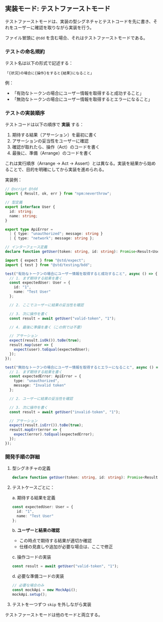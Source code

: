 ## 実装モード: テストファーストモード

テストファーストモードは、実装の型シグネチャとテストコードを先に書き、それをユーザーに確認を取りながら実装を行う。

ファイル冒頭に `@tdd` を含む場合、それはテストファーストモードである。

### テストの命名規約

テスト名は以下の形式で記述する：

```
「{状況}の場合に{操作}をすると{結果}になること」
```

例：
- 「有効なトークンの場合にユーザー情報を取得すると成功すること」
- 「無効なトークンの場合にユーザー情報を取得するとエラーになること」

### テストの実装順序

テストコードは以下の順序で **実装** する：

1. 期待する結果（アサーション）を最初に書く
2. アサーションの妥当性をユーザーに確認
3. 確認が取れたら、操作（Act）のコードを書く
4. 最後に、準備（Arrange）のコードを書く

これは実行順序（Arrange → Act → Assert）とは異なる。実装を結果から始めることで、目的を明確にしてから実装を進められる。

実装例：

```ts
// @script @tdd
import { Result, ok, err } from "npm:neverthrow";

// 型定義
export interface User {
  id: string;
  name: string;
}

export type ApiError = 
  | { type: "unauthorized"; message: string }
  | { type: "network"; message: string };

// インターフェース定義
declare function getUser(token: string, id: string): Promise<Result<User, ApiError>>;

import { expect } from "@std/expect";
import { test } from "@std/testing/bdd";

test("有効なトークンの場合にユーザー情報を取得すると成功すること", async () => {
  // 1. まず期待する結果を書く
  const expectedUser: User = {
    id: "1",
    name: "Test User"
  };

  // 2. ここでユーザーに結果の妥当性を確認

  // 3. 次に操作を書く
  const result = await getUser("valid-token", "1");

  // 4. 最後に準備を書く（この例では不要）

  // アサーション
  expect(result.isOk()).toBe(true);
  result.map(user => {
    expect(user).toEqual(expectedUser);
  });
});

test("無効なトークンの場合にユーザー情報を取得するとエラーになること", async () => {
  // 1. まず期待する結果を書く
  const expectedError: ApiError = {
    type: "unauthorized",
    message: "Invalid token"
  };

  // 2. ユーザーに結果の妥当性を確認

  // 3. 次に操作を書く
  const result = await getUser("invalid-token", "1");

  // アサーション
  expect(result.isErr()).toBe(true);
  result.mapErr(error => {
    expect(error).toEqual(expectedError);
  });
});
```

### 開発手順の詳細

1. 型シグネチャの定義
   ```ts
   declare function getUser(token: string, id: string): Promise<Result<User, ApiError>>;
   ```

2. テストケースごとに：

   a. 期待する結果を定義
   ```ts
   const expectedUser: User = {
     id: "1",
     name: "Test User"
   };
   ```

   b. **ユーザーと結果の確認**
   - この時点で期待する結果が適切か確認
   - 仕様の見直しや追加が必要な場合は、ここで修正

   c. 操作コードの実装
   ```ts
   const result = await getUser("valid-token", "1");
   ```

   d. 必要な準備コードの実装
   ```ts
   // 必要な場合のみ
   const mockApi = new MockApi();
   mockApi.setup();
   ```

3. テストを一つずつ `skip` を外しながら実装

テストファーストモードは他のモードと両立する。